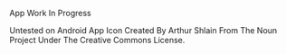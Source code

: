 App Work In Progress

Untested on Android
App Icon Created By Arthur Shlain From The Noun Project Under The Creative Commons License.